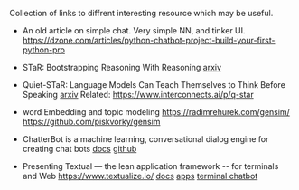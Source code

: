 Collection of links to diffrent interesting resource which may be useful.

- An old article on simple chat.
  Very simple NN, and tinker UI.
  https://dzone.com/articles/python-chatbot-project-build-your-first-python-pro

- STaR: Bootstrapping Reasoning With Reasoning
  [arxiv](https://arxiv.org/abs/2203.14465)

- Quiet-STaR: Language Models Can Teach Themselves to Think Before Speaking
  [arxiv](https://huggingface.co/papers/2403.09629)
  Related: https://www.interconnects.ai/p/q-star

- word Embedding and topic modeling
  https://radimrehurek.com/gensim/
  https://github.com/piskvorky/gensim
  
- ChatterBot is a machine learning, conversational dialog engine for creating chat bots
  [docs](https://chatterbot.readthedocs.io/en/stable/)
  [github](https://github.com/gunthercox/ChatterBot)

- Presenting Textual — the lean application framework -- for terminals and Web
  https://www.textualize.io/
  [docs](https://textual.textualize.io/)
  [apps](https://www.textualize.io/projects/)
  [terminal chatbot](https://github.com/darrenburns/elia)
